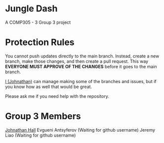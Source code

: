 # Jungle Dash
A COMP305 - 3 Group 3 project

# Protection Rules
You cannot push updates directly to the main branch.
Instead, create a new branch, make those changes, and then create a pull request.
This way **EVERYONE MUST APPROVE OF THE CHANGES** before it goes to the main branch.

[I (Johnathan)](https://github.com/gtaEPIC) can manage making some of the branches and issues,
but if you know how as well that would be great.

Please ask me if you need help with the repository.

# Group 3 Members
[Johnathan Hall](https://github.com/gtaEPIC)
Evgueni Antsyferov (Waiting for github username)
Jeremy Liao (Waiting for github username)